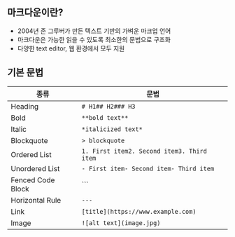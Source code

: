 ## 마크다운이란?

- 2004년 존 그루버가 만든 텍스트 기반의 가벼운 마크업 언어
- 마크다운은 가능한 읽을 수 있도록 최소한의 문법으로 구조화
- 다양한 text editor, 웹 환경에서 모두 지원



## 기본 문법



| 종류              | 문법                                       |
| ----------------- | ------------------------------------------ |
| Heading           | `# H1## H2### H3`                          |
| Bold              | `**bold text**`                            |
| Italic            | `*italicized text*`                        |
| Blockquote        | `> blockquote`                             |
| Ordered List      | `1. First item2. Second item3. Third item` |
| Unordered List    | `- First item- Second item- Third item`    |
| Fenced Code Block | ```                                        |
| Horizontal Rule   | `---`                                      |
| Link              | `[title](https://www.example.com)`         |
| Image             | `![alt text](image.jpg)`                   |